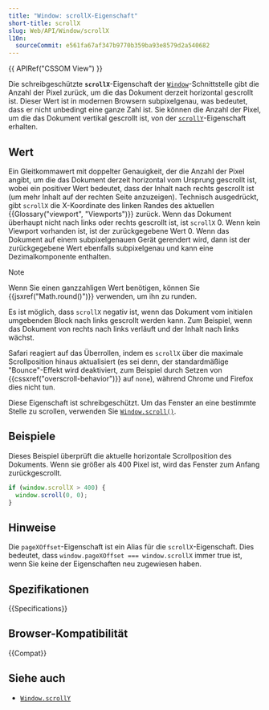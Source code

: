 ```yaml
---
title: "Window: scrollX-Eigenschaft"
short-title: scrollX
slug: Web/API/Window/scrollX
l10n:
  sourceCommit: e561fa67af347b9770b359ba93e8579d2a540682
---
```


{{ APIRef("CSSOM View") }}

Die schreibgeschützte **`scrollX`**-Eigenschaft der [`Window`](/de/docs/Web/API/Window)-Schnittstelle gibt die Anzahl der Pixel zurück, um die das Dokument derzeit horizontal gescrollt ist. Dieser Wert ist in modernen Browsern subpixelgenau, was bedeutet, dass er nicht unbedingt eine ganze Zahl ist. Sie können die Anzahl der Pixel, um die das Dokument vertikal gescrollt ist, von der [`scrollY`](/de/docs/Web/API/Window/scrollY)-Eigenschaft erhalten.

## Wert

Ein Gleitkommawert mit doppelter Genauigkeit, der die Anzahl der Pixel angibt, um die das Dokument derzeit horizontal vom Ursprung gescrollt ist, wobei ein positiver Wert bedeutet, dass der Inhalt nach rechts gescrollt ist (um mehr Inhalt auf der rechten Seite anzuzeigen). Technisch ausgedrückt, gibt `scrollX` die X-Koordinate des linken Randes des aktuellen {{Glossary("viewport", "Viewports")}} zurück. Wenn das Dokument überhaupt nicht nach links oder rechts gescrollt ist, ist `scrollX` 0. Wenn kein Viewport vorhanden ist, ist der zurückgegebene Wert 0. Wenn das Dokument auf einem subpixelgenauen Gerät gerendert wird, dann ist der zurückgegebene Wert ebenfalls subpixelgenau und kann eine Dezimalkomponente enthalten.

> [!NOTE]
> Wenn Sie einen ganzzahligen Wert benötigen, können Sie {{jsxref("Math.round()")}} verwenden, um ihn zu runden.

Es ist möglich, dass `scrollX` negativ ist, wenn das Dokument vom initialen umgebenden Block nach links gescrollt werden kann. Zum Beispiel, wenn das Dokument von rechts nach links verläuft und der Inhalt nach links wächst.

Safari reagiert auf das Überrollen, indem es `scrollX` über die maximale Scrollposition hinaus aktualisiert (es sei denn, der standardmäßige "Bounce"-Effekt wird deaktiviert, zum Beispiel durch Setzen von {{cssxref("overscroll-behavior")}} auf `none`), während Chrome und Firefox dies nicht tun.

Diese Eigenschaft ist schreibgeschützt. Um das Fenster an eine bestimmte Stelle zu scrollen, verwenden Sie [`Window.scroll()`](/de/docs/Web/API/Window/scroll).

## Beispiele

Dieses Beispiel überprüft die aktuelle horizontale Scrollposition des Dokuments. Wenn sie größer als 400 Pixel ist, wird das Fenster zum Anfang zurückgescrollt.

```js
if (window.scrollX > 400) {
  window.scroll(0, 0);
}
```

## Hinweise

Die `pageXOffset`-Eigenschaft ist ein Alias für die `scrollX`-Eigenschaft. Dies bedeutet, dass `window.pageXOffset === window.scrollX` immer true ist, wenn Sie keine der Eigenschaften neu zugewiesen haben.

## Spezifikationen

{{Specifications}}

## Browser-Kompatibilität

{{Compat}}

## Siehe auch

- [`Window.scrollY`](/de/docs/Web/API/Window/scrollY)
